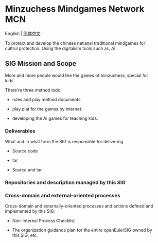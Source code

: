 
# Minzuchess Mindgames Network MCN
English | [简体中文](./sig-minzuchess_cn.md)


To protect and develop the chinese natianal traditional mindgames for cultrul protection. Using the digitalism tools such as, AI.

## SIG Mission and Scope

More and more people would like the games of minzuchess, special for kids.

There're three method todo:

- rules and play method documents

- play plat for the games by internet.

- developing the AI games for teaching kids.


### Deliverables

What and in what form the SIG is responsible for delivering
 
- Source code

- tar

- Source and tar
 

### Repositories and description managed by this SIG


### Cross-domain and external-oriented processes

Cross-domain and externally-oriented processes and actions defined and implemented by this SIG:

- Non-Internal Process Checklist

- The organization guidance plan for the entire openEulerSIG owned by this SIG, etc.

